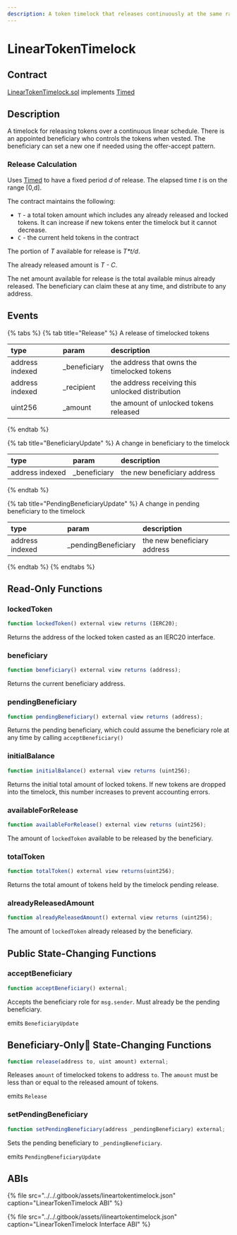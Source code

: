 ```yaml
---
description: A token timelock that releases continuously at the same rate
---
```


# LinearTokenTimelock

## Contract

[LinearTokenTimelock.sol](https://github.com/fei-protocol/fei-protocol-core/blob/master/contracts/utils/LinearTokenTimelock.sol) implements [Timed](https://github.com/fei-protocol/fei-protocol-core/blob/master/contracts/utils/Timed.sol)

## Description

A timelock for releasing tokens over a continuous linear schedule. There is an appointed beneficiary who controls the tokens when vested. The beneficiary can set a new one if needed using the offer-accept pattern.

### Release Calculation

Uses [Timed](https://github.com/fei-protocol/fei-protocol-core/wiki/Timed) to have a fixed period _d_ of release. The elapsed time _t_ is on the range \[0,d\].

The contract maintains the following:

* `T` - a total token amount which includes any already released and locked tokens. It can increase if new tokens enter the timelock but it cannot decrease.
* `C` - the current held tokens in the contract

The portion of _T_ available for release is _T\*t/d_.

The already released amount is _T - C_.

The net amount available for release is the total available minus already released. The beneficiary can claim these at any time, and distribute to any address.

## Events

{% tabs %}
{% tab title="Release" %}
A release of timelocked tokens

| type | param | description |
| :--- | :--- | :--- |
| address indexed | \_beneficiary | the address that owns the timelocked tokens |
| address indexed | \_recipient | the address receiving this unlocked distribution |
| uint256 | \_amount | the amount of unlocked tokens released |
{% endtab %}

{% tab title="BeneficiaryUpdate" %}
A change in beneficiary to the timelock

| type | param | description |
| :--- | :--- | :--- |
| address indexed | \_beneficiary | the new beneficiary address |
{% endtab %}

{% tab title="PendingBeneficiaryUpdate" %}
A change in pending beneficiary to the timelock

| type | param | description |
| :--- | :--- | :--- |
| address indexed | \_pendingBeneficiary | the new beneficiary address |
{% endtab %}
{% endtabs %}

## Read-Only Functions

### lockedToken

```javascript
function lockedToken() external view returns (IERC20);
```

Returns the address of the locked token casted as an IERC20 interface.

### beneficiary

```javascript
function beneficiary() external view returns (address);
```

Returns the current beneficiary address.

### pendingBeneficiary

```javascript
function pendingBeneficiary() external view returns (address);
```

Returns the pending beneficiary, which could assume the beneficiary role at any time by calling `acceptBeneficiary()`

### initialBalance

```javascript
function initialBalance() external view returns (uint256);
```

Returns the initial total amount of locked tokens. If new tokens are dropped into the timelock, this number increases to prevent accounting errors.

### availableForRelease

```javascript
function availableForRelease() external view returns (uint256);
```

The amount of `lockedToken` available to be released by the beneficiary.

### totalToken

```javascript
function totalToken() external view returns(uint256);
```

Returns the total amount of tokens held by the timelock pending release.

### alreadyReleasedAmount

```javascript
function alreadyReleasedAmount() external view returns (uint256);
```

The amount of `lockedToken` already released by the beneficiary.

## Public State-Changing Functions

### acceptBeneficiary

```javascript
function acceptBeneficiary() external;
```

Accepts the beneficiary role for `msg.sender`. Must already be the pending beneficiary.

emits `BeneficiaryUpdate`

## Beneficiary-Only👑 State-Changing Functions

```javascript
function release(address to, uint amount) external;
```

Releases `amount` of timelocked tokens to address `to`. The `amount` must be less than or equal to the released amount of tokens.

emits `Release`

### setPendingBeneficiary

```javascript
function setPendingBeneficiary(address _pendingBeneficiary) external;
```

Sets the pending beneficiary to `_pendingBeneficiary`.

emits `PendingBeneficiaryUpdate`

## ABIs

{% file src="../../.gitbook/assets/lineartokentimelock.json" caption="LinearTokenTimelock ABI" %}

{% file src="../../.gitbook/assets/ilineartokentimelock.json" caption="LinearTokenTimelock Interface ABI" %}

